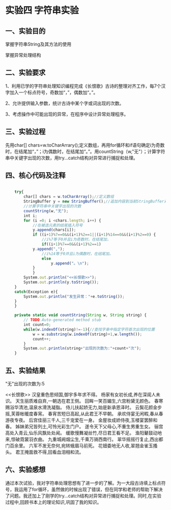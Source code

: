 # 实验四 字符串实验
## 一、实验目的
 掌握字符串String及其方法的使用

 掌握异常处理结构
## 二、实验要求
1、利用已学的字符串处理知识编程完成《长恨歌》古诗的整理对齐工作，每7个汉字加入一个标点符号，奇数加“，”，偶数加“。”。

2、允许提供输入参数，统计古诗中某个字或词出现的次数。

3、考虑操作中可能出现的异常，在程序中设计异常处理程序。
## 三、实验过程
先用char[] chars=w.toCharArrary();定义数组，再用for循环和if语句确定i为奇数时，在结尾加“，”；i为偶数时，在结尾加“。”。用countString（w,"无"）；计算字符串中关键字出现的次数，用try...catch结构对异常进行捕捉和处理。
## 四、核心代码及注释
```javascript

	try{
		char[] chars = w.toCharArray();//定义数组
		StringBuffer y = new StringBuffer();//追加内容到当前StringBuffer对象的末尾
		//计算字符串中关键字出现的次数
		countString(w,"无");
		int i;
		for (i =0; i <chars.length; i++) {
			//在被选元素的结尾插入符号
			y.append(chars[i]);
			if ((i+1)%7==0&&(i+1)%2==1||(i+1)%14==0&&(i+1)%2==0) {
				//i%7等于0并且i为奇数时，在结尾加，
				if((i+1)%7==0&&(i+1)%2==1)
			y.append(",");	
				//i%14等于0并且i为偶数时，在结尾加。
				else
					y.append("。\n");
			}
			}
		System.out.println("<<长恨歌>>");
		System.out.println(y.toString());
	}
	catch(Exception e){
		System.out.println("发生异常："+e.toString());
	}	
	}
```
```javascript
	private static void countString(String w, String string) {
		// TODO Auto-generated method stub
		int count=0;
		while(w.indexOf(string)!=-1){//查找字串中指定字符首次出现的位置
			w = w.substring(w.indexOf(string)+1,w.length());    
            count++;
		}
		System.out.println(string+"出现的次数为:"+count+"次");
	}
```
## 五、实验结果
 "无"出现的次数为:5

<<长恨歌>>
 汉皇重色思倾国,御宇多年求不得。
 杨家有女初长成,养在深闺人未识。
 天生丽质难自弃,一朝选在君王侧。
 回眸一笑百媚生,六宫粉黛无颜色。
春寒赐浴华清池,温泉水滑洗凝脂。
侍儿扶起娇无力,始是新承恩泽时。
云鬓花颜金步摇,芙蓉帐暖度春宵。
春宵苦短日高起,从此君王不早朝。
承欢侍宴无闲暇,春从春游夜专夜。
后宫佳丽三千人,三千宠爱在一身。
金屋妆成娇侍夜,玉楼宴罢醉和春。
姊妹弟兄皆列土,可怜光彩生门户。
遂令天下父母心,不重生男重生女。
骊宫高处入青云,仙乐风飘处处闻。
缓歌慢舞凝丝竹,尽日君王看不足。
渔阳鼙鼓动地来,惊破霓裳羽衣曲。
九重城阙烟尘生,千乘万骑西南行。
翠华摇摇行复止,西出都门百余里。
六军不发无奈何,宛转蛾眉马前死。
花钿委地无人收,翠翘金雀玉搔头。
君王掩面救不得,回看血泪相和流。	
## 六、实验感想
 通过本次试验，我对字符串处理思想有了进一步的了解。为一大段古诗填上标点符号，我运用了for循环，虽然做的时候出现了错误，但在同学和老师的帮助下解决了问题。我还加上了刚学的try...catch结构对异常进行捕捉和处理。同时,在实验过程中,回顾书本上的理论知识,巩固了我的知识。	

